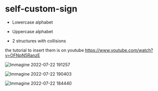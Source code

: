 # self-custom-sign


- Lowercase alphabet

- Uppercase alphabet

- 2 structures with collisions



the tutorial to insert them is on youtube
https://www.youtube.com/watch?v=OFNpN5RanzE

![Immagine 2022-07-22 191257](https://user-images.githubusercontent.com/63969450/180567493-aa06a22d-16fc-4b7c-b94b-1d98c1d4529d.png)

![Immagine 2022-07-22 190403](https://user-images.githubusercontent.com/63969450/180567508-49a9f702-c785-4571-9529-0efc3ce10bdc.png)

![Immagine 2022-07-22 184440](https://user-images.githubusercontent.com/63969450/180567512-5ae3e6ad-41f3-4d34-b483-1b0ee42a9d9b.png)
